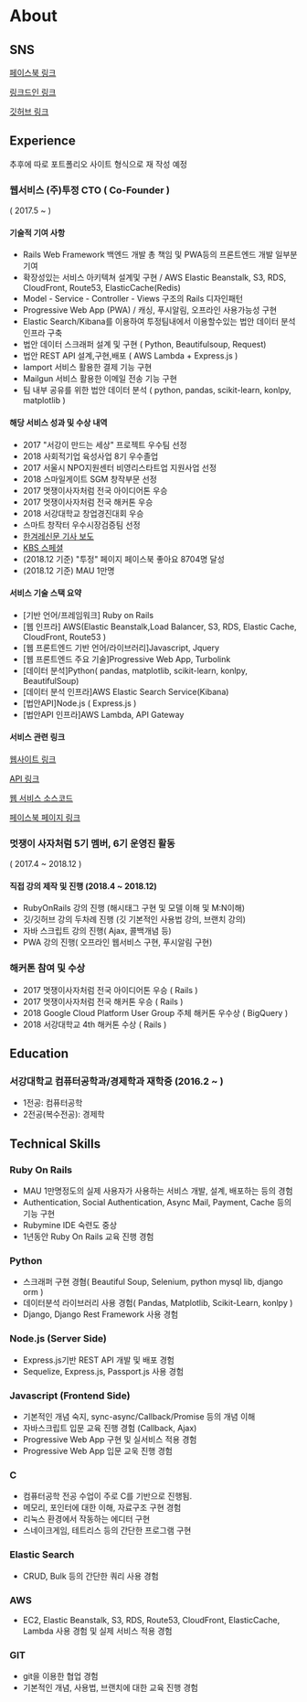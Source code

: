 # About

## SNS

[페이스북 링크](https://www.facebook.com/geniuslim27)

[링크드인 링크](https://www.linkedin.com/in/dongjin-lim-98115a137/)

[깃허브 링크](https://github.com/limdongjin)

## Experience

추후에 따로 포트폴리오 사이트 형식으로 재 작성 예정

### 웹서비스 (주)투정 CTO ( Co-Founder )

( 2017.5 ~ )

#### 기술적 기여 사항

- Rails Web Framework 백엔드 개발 총 책임 및 PWA등의 프론트엔드 개발 일부분 기여 
- 확장성있는 서비스 아키텍쳐 설계및 구현 / AWS Elastic Beanstalk, S3, RDS, CloudFront, Route53, ElasticCache(Redis) 
- Model - Service - Controller - Views 구조의 Rails 디자인패턴
- Progressive Web App (PWA) / 캐싱, 푸시알림, 오프라인 사용가능성 구현
- Elastic Search/Kibana를 이용하여 투정팀내에서 이용할수있는 법안 데이터 분석 인프라 구축
- 법안 데이터 스크래퍼 설계 및 구현 ( Python, Beautifulsoup,  Request)
- 법안 REST API 설계,구현,배포 ( AWS Lambda + Express.js )
- Iamport 서비스 활용한 결제 기능 구현
- Mailgun 서비스 활용한 이메일 전송 기능 구현
- 팀 내부 공유를 위한 법안 데이터 분석 ( python, pandas, scikit-learn, konlpy, matplotlib )

#### 해당 서비스 성과 및 수상 내역 

- 2017 "서강이 만드는 세상" 프로젝트 우수팀 선정
- 2018 사회적기업 육성사업 8기 우수졸업
- 2017 서울시 NPO지원센터 비영리스타트업 지원사업 선정
- 2018 스마일게이트 SGM 창작부문 선정
- 2017 멋쟁이사자처럼 전국 아이디어톤 우승
- 2017 멋쟁이사자처럼 전국 해커톤 우승
- 2018 서강대학교 창업경진대회 우승
- 스마트 창작터 우수시장검증팀 선정
- [한겨레신문 기사 보도](http://www.hani.co.kr/arti/politics/politics_general/855700.html)
- [KBS 스페셜](http://onair.kbs.co.kr/index.html?source=episode&sname=vod&stype=vod&program_code=T2016-0065&program_id=PS-2018131675-01-000&section_code=05&broadcast_complete_yn=N&local_station_code=00&section_sub_code=06)
- (2018.12 기준) "투정" 페이지 페이스북 좋아요 8704명 달성
- (2018.12 기준) MAU 1만명

#### 서비스 기술 스택 요약

- [기반 언어/프레임워크] Ruby on Rails
- [웹 인프라] AWS(Elastic Beanstalk,Load Balancer, S3, RDS, Elastic Cache, CloudFront, Route53 )
- [웹 프론트엔드 기반 언어/라이브러리]Javascript, Jquery
- [웹 프론트엔드 주요 기술]Progressive Web App, Turbolink
- [데이터 분석]Python( pandas, matplotlib, scikit-learn, konlpy, BeautifulSoup)
- [데이터 분석 인프라]AWS Elastic Search Service(Kibana)
- [법안API]Node.js ( Express.js )
- [법안API 인프라]AWS Lambda, API Gateway

#### 서비스 관련 링크

[웹사이트 링크](https://tojung.me)

[API 링크](https://api.2jung.com)

[웹 서비스 소스코드](https://github.com/tojung/tojung)

[페이스북 페이지 링크](https://www.facebook.com/tojung.me/)

### 멋쟁이 사자처럼 5기 멤버, 6기 운영진 활동

( 2017.4 ~ 2018.12 )

#### 직접 강의 제작 및 진행 (2018.4 ~ 2018.12)
  
- RubyOnRails 강의 진행 (해시태그 구현 및 모델 이해 및 M:N이해)  
- 깃/깃허브 강의 두차례 진행 (깃 기본적인 사용법 강의, 브랜치 강의)
- 자바 스크립트 강의 진행( Ajax, 콜백개념 등)
- PWA 강의 진행( 오프라인 웹서비스 구현, 푸시알림 구현)

### 해커톤 참여 및 수상

- 2017 멋쟁이사자처럼 전국 아이디어톤 우승 ( Rails )
- 2017 멋쟁이사자처럼 전국 해커톤 우승 ( Rails )
- 2018 Google Cloud Platform User Group 주체 해커톤 우수상 ( BigQuery )
- 2018 서강대학교 4th 해커톤 수상 ( Rails )

## Education

### 서강대학교 컴퓨터공학과/경제학과 재학중 (2016.2 ~ )

- 1전공: 컴퓨터공학
- 2전공(복수전공): 경제학

## Technical Skills

### Ruby On Rails 

- MAU 1만명정도의 실제 사용자가 사용하는 서비스 개발, 설계, 배포하는 등의 경험
- Authentication, Social Authentication, Async Mail, Payment, Cache 등의 기능 구현
- Rubymine IDE 숙련도 중상
- 1년동안 Ruby On Rails 교육 진행 경험  

### Python 

- 스크래퍼 구현 경혐( Beautiful Soup, Selenium, python mysql lib, django orm )
- 데이터분석 라이브러리 사용 경험( Pandas, Matplotlib, Scikit-Learn, konlpy )
- Django, Django Rest Framework 사용 경험

### Node.js (Server Side)

- Express.js기반 REST API 개발 및 배포 경험 
- Sequelize, Express.js, Passport.js 사용 경험

### Javascript (Frontend Side)

- 기본적인 개념 숙지, sync-async/Callback/Promise 등의 개념 이해
- 자바스크립트 입문 교육 진행 경험 (Callback, Ajax)
- Progressive Web App 구현 및 실서비스 적용 경험 
- Progressive Web App 입문 교욱 진행 경험

### C

- 컴퓨터공학 전공 수업이 주로 C를 기반으로 진행됨. 
- 메모리, 포인터에 대한 이해, 자료구조 구현 경험
- 리눅스 환경에서 작동하는 에디터 구현
- 스네이크게임, 테트리스 등의 간단한 프로그램 구현

### Elastic Search

- CRUD, Bulk 등의 간단한 쿼리 사용 경험 

### AWS

- EC2, Elastic Beanstalk, S3, RDS, Route53, CloudFront, ElasticCache, Lambda 사용 경험 및 실제 서비스 적용 경험

### GIT

- git을 이용한 협업 경험
- 기본적인 개념, 사용법, 브랜치에 대한 교육 진행 경험
